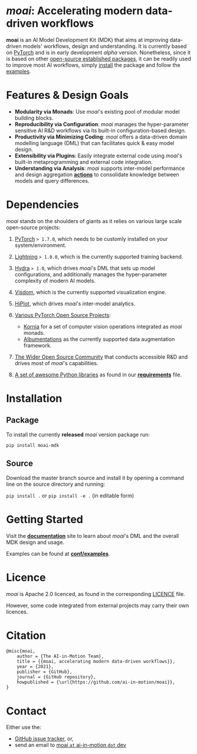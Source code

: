# _moai_: Accelerating modern data-driven workflows

**moai** is an AI Model Development Kit (MDK) that aims at improving data-driven models' workflows, design and understanding.
It is currently based on [PyTorch](https://pytorch.org/) and is in early development _alpha_ version.
Nonetheless, since it is based on other [open-source established packages](#Dependencies), it can be readily used to improve most AI workflows, simply [install](#Installation) the package and follow the [examples](#TODO).  

# Features & Design Goals

- **Modularity via Monads**: Use _moai_'s existing pool of modular model building blocks.
- **Reproducibility via Configuration**: _moai_ manages the hyper-parameter sensitive AI R&D workflows via its built-in configuration-based design.
- **Productivity via Minimizing Coding**: _moai_ offers a data-driven domain modelling language (DML) that can facilitates quick & easy model design.
- **Extensibility via Plugins**: Easily integrate external code using _moai_'s built-in metaprogramming and external code integration. 
- **Understanding via Analysis**: _moai_ supports inter-model performance and design aggregation [**actions**](#TODO) to consolidate knowledge between models and query differences.

# Dependencies

_moai_ stands on the shoulders of giants as it relies on various large scale open-source projects:

1. [PyTorch](https://pytorch.org/) `> 1.7.0`, which needs to be customly installed on your system/environment.
2. [Lightning](https://www.pytorchlightning.ai/) `> 1.0.0`, which is the currently supported training backend.
3. [Hydra](https://hydra.cc/) `> 1.0`, which drives _moai_'s DML that sets up model configurations, and additionally manages the hyper-parameter complexity of modern AI models.
4. [Visdom](https://github.com/fossasia/visdom), which is the currently supported visualization engine.
5. [HiPlot](https://github.com/facebookresearch/hiplot), which drives _moai_'s inter-model analytics.
6. [Various PyTorch Open Source Projects](#Dependencies):
    
    - [Kornia](https://github.com/kornia/kornia) for a set of computer vision operations integrated as _moai_ monads.
    - [Albumentations](https://github.com/albumentations-team/albumentations) as the currently supported data augmentation framework.

7. [The Wider Open Source Community](www.github.com) that conducts accessible R&D and drives most of _moai_'s capabilities.

8. [A set of awesome Python libraries](#Dependencies) as found in our [**requirements**](https://github.com/ai-in-motion/moai/tree/master/requirements.txt) file.

# Installation

## Package
To install the currently **released** _moai_ version package run:

`pip install moai-mdk`

## Source
Download the master branch source and install it by opening a command line on the source directory and running:

`pip install .` or `pip install -e .` (in editable form)

# Getting Started

Visit the [**documentation**](#TODO) site to learn about _moai_'s DML and the overall MDK design and usage.

Examples can be found at [**conf/examples**](https://github.com/ai-in-motion/moai/tree/master/conf/examples).

# Licence

_moai_ is Apache 2.0 licenced, as found in the corresponding [LICENCE](https://github.com/ai-in-motion/moai/tree/master/LICENCE) file.

However, some code integrated from external projects may carry their own licences.

# Citation
```
@misc{moai,
    author = {The AI-in-Motion Team},
    title = {{moai, accelerating modern data-driven workflows}},
    year = {2021},
    publisher = {GitHub},
    journal = {GitHub repository},
    howpublished = {\url{https://github.com/ai-in-motion/moai}},
}
```

# Contact

Either use the:

- [GitHub issue tracker](https://github.com/ai-in-motion/moai/issues), or,
- send an email to [moai `at` ai-in-motion `dot` dev](mailto:moai@ai-in-motion.dev)
